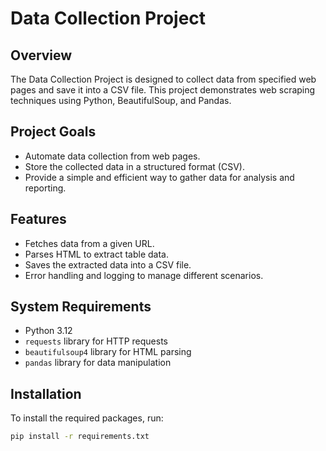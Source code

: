 # Data Collection Project

## Overview

The Data Collection Project is designed to collect data from specified web pages and save it into a CSV file. This project demonstrates web scraping techniques using Python, BeautifulSoup, and Pandas.

## Project Goals

- Automate data collection from web pages.
- Store the collected data in a structured format (CSV).
- Provide a simple and efficient way to gather data for analysis and reporting.

## Features

- Fetches data from a given URL.
- Parses HTML to extract table data.
- Saves the extracted data into a CSV file.
- Error handling and logging to manage different scenarios.

## System Requirements

- Python 3.12
- `requests` library for HTTP requests
- `beautifulsoup4` library for HTML parsing
- `pandas` library for data manipulation

## Installation

To install the required packages, run:

```sh
pip install -r requirements.txt

